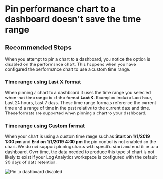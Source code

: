 <properties
    pageTitle="Pin performance chart to a dashboard doesn't save the time range"
    description="Pin performance chart to a dashboard doesn't save the time range"
    infoBubbleText="Here are some things to help with pinning a chart to a dashboard"
    service="microsoft.insights"
    authors="rashmian"
    ms.author="rashmia"
    selfHelpType="generic"
    articleId="insights-for-vm-pin-perf-chart"
    productPesIds="17081"
    supportTopicIds="32738518"
    cloudEnvironments="public, blackForest, fairfax, mooncake, usnat, ussec"
    ownershipId="AzureMonitoring_Essentials"
 />


# Pin performance chart to a dashboard doesn't save the time range

## **Recommended Steps**
When you attempt to pin a chart to a dashboard, you notice the option is disabled on the performance chart. This happens when you have configured the performance chart to use a custom time range.

### **Time range using Last X format**

When pinning a chart to a dashboard it uses the time range you selected when that time range is of the format **Last X**.  Examples include Last hour, Last 24 hours, Last 7 days.  These time range formats reference the current time and a range of time in the past relative to the current date and time.  These formats are supported when pinning a chart to your dashboard. 

### **Time range using Custom format**

When your chart is using a custom time range such as **Start on 1/1/2019 1:00 pm** and **End on 1/1/2019 4:00 pm** the pin control is not enabled on the chart.  We do not support pinning charts with specific start and end time to a dashboard.  Over time, the data needed to produce this type of chart is not likely to exist if your Log Analytics workspace is configured with the default 30 days of data retention. 

![Pin to dashboard disabled](https://docs.microsoft.com/azure/azure-monitor/app/media/troubleshoot/insights-vm/vminsights-pintodashboard/pin-to-dashboard-01.png?branch=pr-en-us-115799)



